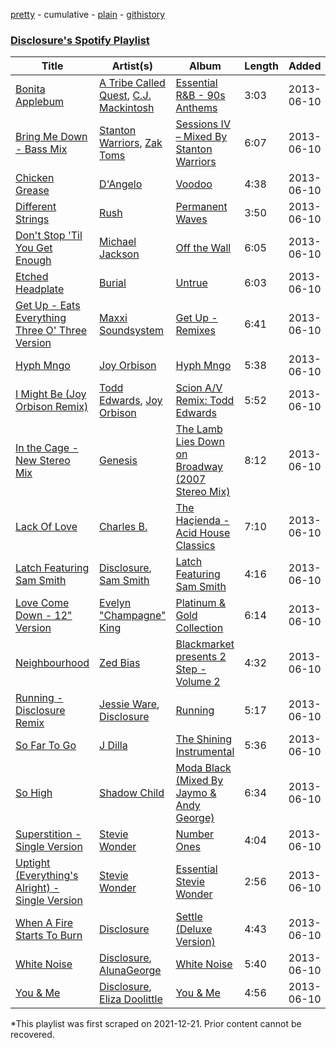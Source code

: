 [pretty](/playlists/pretty/1npVCZGxmhbfhAyeDEqhwA.md) - cumulative - [plain](/playlists/plain/1npVCZGxmhbfhAyeDEqhwA) - [githistory](https://github.githistory.xyz/mackorone/spotify-playlist-archive/blob/main/playlists/plain/1npVCZGxmhbfhAyeDEqhwA)

### [Disclosure's Spotify Playlist](https://open.spotify.com/playlist/0eSfhndiDzfd93LIRBEA2B)

> 

| Title | Artist(s) | Album | Length | Added | Removed |
|---|---|---|---|---|---|
| [Bonita Applebum](https://open.spotify.com/track/1BqfuPDLPLrlTWuiULAaOf) | [A Tribe Called Quest](https://open.spotify.com/artist/09hVIj6vWgoCDtT03h8ZCa), [C.J\. Mackintosh](https://open.spotify.com/artist/0GGvtc3aJtSkuYcfsiN6eC) | [Essential R&B \- 90s Anthems](https://open.spotify.com/album/5T1BuQvo5FMJM4E71KXEvW) | 3:03 | 2013-06-10 |  |
| [Bring Me Down \- Bass Mix](https://open.spotify.com/track/0zYWT55gyPCZAHnYtTf9Yo) | [Stanton Warriors](https://open.spotify.com/artist/7GeAzBsalYANXTi1ReOm1R), [Zak Toms](https://open.spotify.com/artist/7M3ujmZMtTxuWxaPR3kMMc) | [Sessions IV – Mixed By Stanton Warriors](https://open.spotify.com/album/7tXJUtXheLp4E9m3BpspTM) | 6:07 | 2013-06-10 |  |
| [Chicken Grease](https://open.spotify.com/track/5MFYNPVGgMfWwNY3yl4M6F) | [D'Angelo](https://open.spotify.com/artist/336vr2M3Va0FjyvB55lJEd) | [Voodoo](https://open.spotify.com/album/1ecv8bJajqX9E0EOX2g3eI) | 4:38 | 2013-06-10 |  |
| [Different Strings](https://open.spotify.com/track/6cRNpWi19rthJcuBSkUSAe) | [Rush](https://open.spotify.com/artist/2Hkut4rAAyrQxRdof7FVJq) | [Permanent Waves](https://open.spotify.com/album/2gHaOUnuXm0VheySMhvImb) | 3:50 | 2013-06-10 |  |
| [Don't Stop 'Til You Get Enough](https://open.spotify.com/track/46eu3SBuFCXWsPT39Yg3tJ) | [Michael Jackson](https://open.spotify.com/artist/3fMbdgg4jU18AjLCKBhRSm) | [Off the Wall](https://open.spotify.com/album/2ZytN2cY4Zjrr9ukb2rqTP) | 6:05 | 2013-06-10 |  |
| [Etched Headplate](https://open.spotify.com/track/1vcShpQ9U6anLSYfH2X2kp) | [Burial](https://open.spotify.com/artist/0uCCBpmg6MrPb1KY2msceF) | [Untrue](https://open.spotify.com/album/4EIUWgEGuue5krjlOSjei2) | 6:03 | 2013-06-10 |  |
| [Get Up \- Eats Everything Three O' Three Version](https://open.spotify.com/track/3k6vx11UhZGpiRMYrQGV92) | [Maxxi Soundsystem](https://open.spotify.com/artist/4aS7S2ESEryZfhTWcSgLXk) | [Get Up \- Remixes](https://open.spotify.com/album/7FLEpEqWhc8FMjtkDF1hLR) | 6:41 | 2013-06-10 |  |
| [Hyph Mngo](https://open.spotify.com/track/0AsLPgOu1bP5icavaB1Z7D) | [Joy Orbison](https://open.spotify.com/artist/0aIpJqqTLf683ojWREc5lg) | [Hyph Mngo](https://open.spotify.com/album/7ANFCr6G24pLjOxfazHohp) | 5:38 | 2013-06-10 |  |
| [I Might Be \(Joy Orbison Remix\)](https://open.spotify.com/track/6Z26yZJKIzNXCMXtWisXuH) | [Todd Edwards](https://open.spotify.com/artist/6MFopqejpmTUUZlcRmGzgg), [Joy Orbison](https://open.spotify.com/artist/0aIpJqqTLf683ojWREc5lg) | [Scion A/V Remix: Todd Edwards](https://open.spotify.com/album/3SGY3o9KtPNktMT90Fhobg) | 5:52 | 2013-06-10 |  |
| [In the Cage \- New Stereo Mix](https://open.spotify.com/track/3HiWtTbbJnUdxHq7cxYmTj) | [Genesis](https://open.spotify.com/artist/3CkvROUTQ6nRi9yQOcsB50) | [The Lamb Lies Down on Broadway \(2007 Stereo Mix\)](https://open.spotify.com/album/49BxISwAbZZfmlhqD6Vh88) | 8:12 | 2013-06-10 |  |
| [Lack Of Love](https://open.spotify.com/track/21gvRGGQ81d7zijU6QlLZX) | [Charles B.](https://open.spotify.com/artist/4X1STxfD2HlEZOCqkp3Wla) | [The Haçienda \- Acid House Classics](https://open.spotify.com/album/7lwBCmb2LjThWjPAasAyoW) | 7:10 | 2013-06-10 |  |
| [Latch Featuring Sam Smith](https://open.spotify.com/track/6uJzljaQjB3oAgirQTdter) | [Disclosure](https://open.spotify.com/artist/6nS5roXSAGhTGr34W6n7Et), [Sam Smith](https://open.spotify.com/artist/2wY79sveU1sp5g7SokKOiI) | [Latch Featuring Sam Smith](https://open.spotify.com/album/5YIpwgmVT144hEduV1ToXL) | 4:16 | 2013-06-10 |  |
| [Love Come Down \- 12" Version](https://open.spotify.com/track/4A2vDwPwcqBWIuMIJbEsAH) | [Evelyn "Champagne" King](https://open.spotify.com/artist/4JCt4xrbbBB9blkKwNlcJ7) | [Platinum & Gold Collection](https://open.spotify.com/album/2Viv09nxv92x7lieuEAl4H) | 6:14 | 2013-06-10 |  |
| [Neighbourhood](https://open.spotify.com/track/2pu6aG51WyqP94m7LrHqhp) | [Zed Bias](https://open.spotify.com/artist/1XZzbCZRuj6eOdRxQcmiD7) | [Blackmarket presents 2 Step \- Volume 2](https://open.spotify.com/album/790DJ6C6w23Pi6aUkpV29H) | 4:32 | 2013-06-10 |  |
| [Running \- Disclosure Remix](https://open.spotify.com/track/3kwdYKNCyIfmWQDsgcQ0Rb) | [Jessie Ware](https://open.spotify.com/artist/5Mq7iqCWBzofK39FBqblNc), [Disclosure](https://open.spotify.com/artist/6nS5roXSAGhTGr34W6n7Et) | [Running](https://open.spotify.com/album/7u5Z4kLHU418jJx8U0Majo) | 5:17 | 2013-06-10 |  |
| [So Far To Go](https://open.spotify.com/track/3mqEhf7scGvdmEZKipbm5d) | [J Dilla](https://open.spotify.com/artist/0IVcLMMbm05VIjnzPkGCyp) | [The Shining Instrumental](https://open.spotify.com/album/3g5tl8gEzYjDnB1EHBH3LI) | 5:36 | 2013-06-10 |  |
| [So High](https://open.spotify.com/track/7j25UYXMHsT5MiW5qC6YdH) | [Shadow Child](https://open.spotify.com/artist/0tMr0e1EQZ0Vci7EHz2bM9) | [Moda Black \(Mixed By Jaymo & Andy George\)](https://open.spotify.com/album/6AzoYAKh4XcpL10tqo7cgM) | 6:34 | 2013-06-10 |  |
| [Superstition \- Single Version](https://open.spotify.com/track/300RfAPZ57B0y6YYj9n6DN) | [Stevie Wonder](https://open.spotify.com/artist/7guDJrEfX3qb6FEbdPA5qi) | [Number Ones](https://open.spotify.com/album/4Gnhm7AGwlXf0UxC2yxJtz) | 4:04 | 2013-06-10 |  |
| [Uptight \(Everything's Alright\) \- Single Version](https://open.spotify.com/track/3afRkFsUO8Tc1zu8P1VNtV) | [Stevie Wonder](https://open.spotify.com/artist/7guDJrEfX3qb6FEbdPA5qi) | [Essential Stevie Wonder](https://open.spotify.com/album/5FsFNF0NIJhB7wqZylu9qL) | 2:56 | 2013-06-10 |  |
| [When A Fire Starts To Burn](https://open.spotify.com/track/6eNQBntWe7hh6N0h62tRcg) | [Disclosure](https://open.spotify.com/artist/6nS5roXSAGhTGr34W6n7Et) | [Settle \(Deluxe Version\)](https://open.spotify.com/album/6jHuoYWYIijzSwpDewR9ia) | 4:43 | 2013-06-10 |  |
| [White Noise](https://open.spotify.com/track/7mMaJKkvMKUB4KPtWjMQ8D) | [Disclosure](https://open.spotify.com/artist/6nS5roXSAGhTGr34W6n7Et), [AlunaGeorge](https://open.spotify.com/artist/2VAnyOxzJuSAj7XIuEOT38) | [White Noise](https://open.spotify.com/album/0K0GkPXv2KUpMIT6ugMkAs) | 5:40 | 2013-06-10 |  |
| [You & Me](https://open.spotify.com/track/4zsmbCgzPCS93IWeZlnBSZ) | [Disclosure](https://open.spotify.com/artist/6nS5roXSAGhTGr34W6n7Et), [Eliza Doolittle](https://open.spotify.com/artist/14L5rpGTLVUz1pD8fUeJB1) | [You & Me](https://open.spotify.com/album/4S8Ok3HJyCDUSEPJV4kpIR) | 4:56 | 2013-06-10 |  |

\*This playlist was first scraped on 2021-12-21. Prior content cannot be recovered.